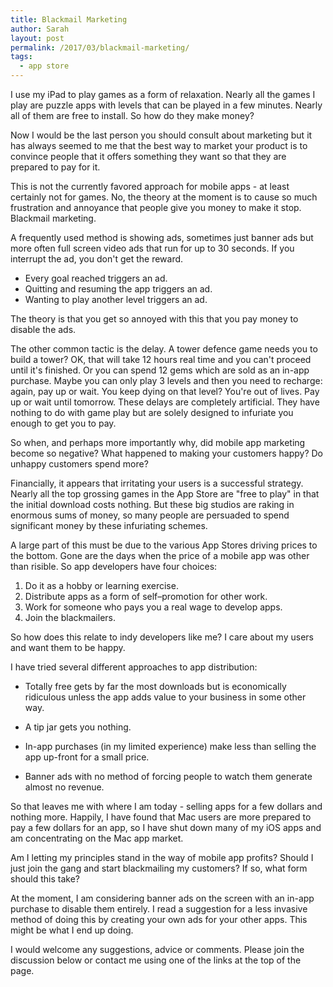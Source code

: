 ```yaml
---
title: Blackmail Marketing
author: Sarah
layout: post
permalink: /2017/03/blackmail-marketing/
tags:
  - app store
---
```


I use my iPad to play games as a form of  relaxation. Nearly all the games I play are puzzle apps with levels that can be played in a few minutes. Nearly all of them are free to install. So how do they make money?

Now I would be the last person you should consult about marketing but it has always seemed to me that the best way to market your product is to convince people that it offers something they want so that they are prepared to pay for it.

This is not the currently favored approach for mobile apps - at least certainly not for games. No, the theory at the moment is to cause so much frustration and annoyance that people give you money to make it stop. Blackmail marketing.

A frequently used method is showing ads, sometimes just banner ads but more often full screen video ads that run for up to 30 seconds. If you interrupt the ad, you don't get the reward.

* Every goal reached triggers an ad.
* Quitting and resuming the app triggers an ad.
* Wanting to play another level triggers an ad.

The theory is that you get so annoyed with this that you pay money to disable the ads.

The other common tactic is the delay. A tower defence game needs you to build a tower? OK, that will take 12 hours real time and you can't proceed until it's finished. Or you can spend 12 gems which are sold as an in-app purchase. Maybe you can only play 3 levels and then you need to recharge: again, pay up or wait. You keep dying on that level? You're out of lives. Pay up or wait until tomorrow. These delays are completely artificial. They have nothing to do with game play but are solely designed to infuriate you enough to get you to pay.

So when, and perhaps more importantly why, did mobile app marketing become so negative? What happened to making your customers happy? Do unhappy customers spend more?

Financially, it appears that irritating your users is a successful strategy. Nearly all the top grossing games in the App Store are "free to play" in that the initial download costs nothing. But these big studios are raking in enormous sums of money, so many people are persuaded to spend significant money by these infuriating schemes.

A large part of this must be due to the various App Stores driving prices to the bottom. Gone are the days when the price of a mobile app was other than risible. So app developers have four choices:

1. Do it as a hobby or learning exercise.
2. Distribute apps as a form of self–promotion for other work.
3. Work for someone who pays you a real wage to develop apps.
4. Join the blackmailers.

So how does this relate to indy developers like me? I care about my users and want them to be happy.

I have tried several different approaches to app distribution:

* Totally free gets by far the most downloads but is economically ridiculous unless the app adds value to your business in some other way.

* A tip jar gets you nothing.

* In-app purchases (in my limited experience) make less than selling the app up-front for a small price.

* Banner ads with no method of forcing people to watch them generate almost no revenue.

So that leaves me with where I am today - selling apps for a few dollars and nothing more. Happily, I have found that Mac users are more prepared to pay a few dollars for an app, so I have shut down many of my iOS apps and am concentrating on the Mac app market.

Am I letting my principles stand in the way of mobile app profits? Should I just join the gang and start blackmailing my customers? If so, what form should this take?

At the moment, I am considering banner ads on the screen with an in-app purchase to disable them entirely. I read a suggestion for a less invasive method of doing this by creating your own ads for your other apps. This might be what I end up doing.

I would welcome any suggestions, advice or comments. Please join the discussion below or contact me using one of the links at the top of the page.
